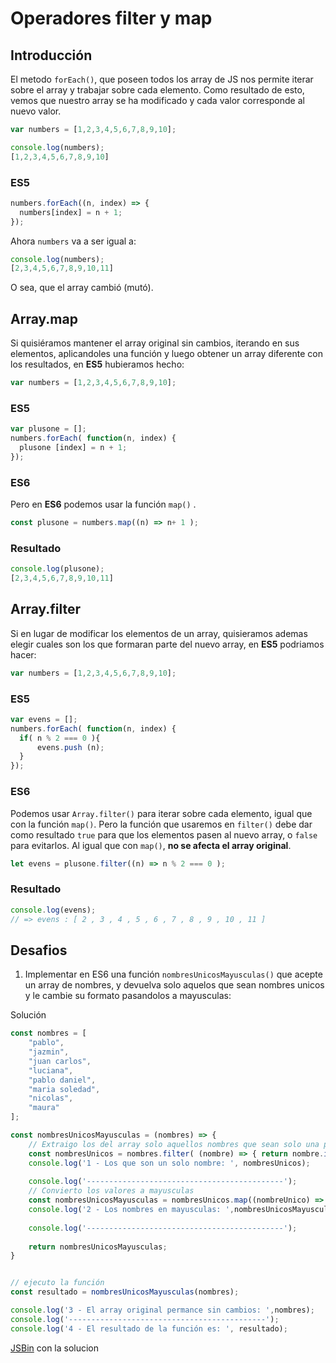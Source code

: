 # Operadores filter y map

## Introducción

El metodo `forEach()`, que poseen todos los array de JS nos permite iterar sobre el array y trabajar sobre cada elemento.
Como resultado de esto, vemos que nuestro array se ha modificado y cada valor corresponde al nuevo valor.

```javascript
var numbers = [1,2,3,4,5,6,7,8,9,10];

console.log(numbers);
[1,2,3,4,5,6,7,8,9,10]
```

### ES5

```javascript
numbers.forEach((n, index) => {
  numbers[index] = n + 1;
});
```

Ahora `numbers` va a ser igual a:
```javascript
console.log(numbers);
[2,3,4,5,6,7,8,9,10,11]
```

O sea, que el array cambió (mutó).

## Array.map

Si quisiéramos mantener el array original sin cambios, iterando en sus elementos, aplicandoles una función y luego obtener un array diferente con los resultados, en **ES5** hubieramos hecho:

```javascript
var numbers = [1,2,3,4,5,6,7,8,9,10];
```

### ES5

```javascript
var plusone = [];
numbers.forEach( function(n, index) {
  plusone [index] = n + 1;
});
```

### ES6

Pero en **ES6** podemos usar la función `map()` .

```javascript
const plusone = numbers.map((n) => n+ 1 );
```

### Resultado

```javascript
console.log(plusone);
[2,3,4,5,6,7,8,9,10,11]
```

## Array.filter

Si en lugar de modificar los elementos de un array, quisieramos ademas elegir cuales son los que formaran parte del nuevo array, en **ES5** podriamos hacer:

```javascript
var numbers = [1,2,3,4,5,6,7,8,9,10];
```

### ES5

```javascript
var evens = [];
numbers.forEach( function(n, index) {
  if( n % 2 === 0 ){
      evens.push (n);
  }
});
```

### ES6

Podemos usar `Array.filter()` para iterar sobre cada elemento, igual que con la función `map()`. Pero la función que usaremos en `filter()` debe dar como resultado `true` para que los elementos pasen al nuevo array, o `false` para evitarlos. Al igual que con `map()`, **no se afecta el array original**.

```javascript
let evens = plusone.filter((n) => n % 2 === 0 );
```

### Resultado

```javascript
console.log(evens);
// => evens : [ 2 , 3 , 4 , 5 , 6 , 7 , 8 , 9 , 10 , 11 ]
```

## Desafios

1. Implementar en ES6 una función `nombresUnicosMayusculas()` que acepte un array de nombres, y devuelva solo aquelos que sean nombres unicos y le cambie su formato pasandolos a mayusculas:



Solución
```javascript
const nombres = [
    "pablo",
    "jazmin",
    "juan carlos",
    "luciana",
    "pablo daniel",
    "maria soledad",
    "nicolas",
    "maura"
];

const nombresUnicosMayusculas = (nombres) => {
    // Extraigo los del array solo aquellos nombres que sean solo una palabra, o sea, que no haya ningun espacio en el valor
    const nombresUnicos = nombres.filter( (nombre) => { return nombre.indexOf(' ') < 0; });
    console.log('1 - Los que son un solo nombre: ', nombresUnicos);
  
    console.log('--------------------------------------------');
    // Convierto los valores a mayusculas
    const nombresUnicosMayusculas = nombresUnicos.map((nombreUnico) => { return nombreUnico.toUpperCase(); });
    console.log('2 - Los nombres en mayusculas: ',nombresUnicosMayusculas);
  
    console.log('--------------------------------------------');
  
    return nombresUnicosMayusculas;
}


// ejecuto la función
const resultado = nombresUnicosMayusculas(nombres);

console.log('3 - El array original permance sin cambios: ',nombres);
console.log('--------------------------------------------');
console.log('4 - El resultado de la función es: ', resultado);
```

[JSBin](https://jsbin.com/xewupo/1/edit?js,console) con la solucion
